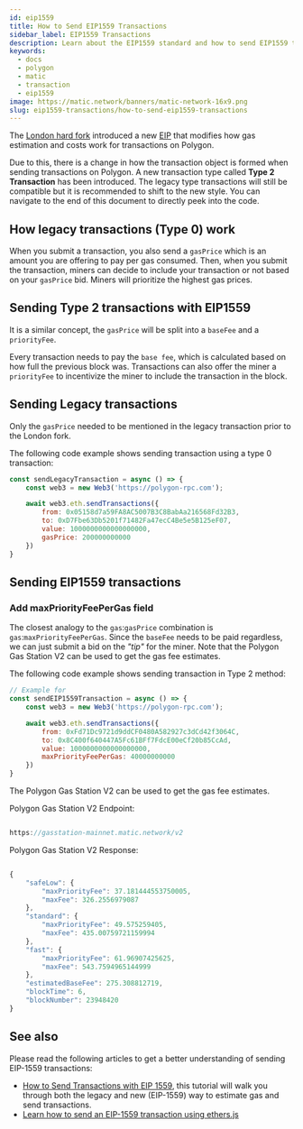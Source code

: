 ```yaml
---
id: eip1559
title: How to Send EIP1559 Transactions
sidebar_label: EIP1559 Transactions
description: Learn about the EIP1559 standard and how to send EIP1559 transactions
keywords:
  - docs
  - polygon
  - matic
  - transaction
  - eip1559
image: https://matic.network/banners/matic-network-16x9.png
slug: eip1559-transactions/how-to-send-eip1559-transactions
---
```


The [London hard fork](https://blog.polygon.technology/eip-1559-upgrades-are-going-live-on-polygon-mainnet/) introduced a new [EIP](https://eips.ethereum.org/EIPS/eip-1559) that modifies how gas estimation and costs work for transactions on Polygon.

Due to this, there is a change in how the transaction object is formed when sending transactions on Polygon. A new transaction type called **Type 2 Transaction** has been introduced. The legacy type transactions will still be compatible but it is recommended to shift to the new style. You can navigate to the end of this document to directly peek into the code.

## How legacy transactions (Type 0) work

When you submit a transaction, you also send a `gasPrice` which is an amount you are offering to pay per gas consumed. Then, when you submit the transaction, miners can decide to include your transaction or not based on your `gasPrice` bid. Miners will prioritize the highest gas prices.

## Sending Type 2 transactions with EIP1559

It is a similar concept, the `gasPrice` will be split into a `baseFee` and a `priorityFee`.

Every transaction needs to pay the `base fee`, which is calculated based on how full the previous block was. Transactions can also offer the miner a `priorityFee` to incentivize the miner to include the transaction in the block.

## Sending Legacy transactions

Only the `gasPrice` needed to be mentioned in the legacy transaction prior to the London fork.

The following code example shows sending transaction using a type 0 transaction:

```jsx
const sendLegacyTransaction = async () => {
    const web3 = new Web3('https://polygon-rpc.com');

    await web3.eth.sendTransactions({
        from: 0x05158d7a59FA8AC5007B3C8BabAa216568Fd32B3,
        to: 0xD7Fbe63Db5201f71482Fa47ecC4Be5e5B125eF07,
        value: 1000000000000000000,
        gasPrice: 200000000000
    })
}
```

## Sending EIP1559 transactions

### Add maxPriorityFeePerGas field

The closest analogy to the `gas`:`gasPrice` combination is `gas`:`maxPriorityFeePerGas`. Since the `baseFee` needs to be paid regardless, we can just submit a bid on the *"tip"* for the miner. Note that the Polygon Gas Station V2 can be used to get the gas fee estimates.

The following code example shows sending transaction in Type 2 method:

```jsx
// Example for
const sendEIP1559Transaction = async () => {
    const web3 = new Web3('https://polygon-rpc.com');

    await web3.eth.sendTransactions({
        from: 0xFd71Dc9721d9ddCF0480A582927c3dCd42f3064C,
        to: 0x8C400f640447A5Fc61BFf7FdcE00eCf20b85CcAd,
        value: 1000000000000000000,
        maxPriorityFeePerGas: 40000000000
    })
}
```

The Polygon Gas Station V2 can be used to get the gas fee estimates.

Polygon Gas Station V2 Endpoint:

```jsx

https://gasstation-mainnet.matic.network/v2

```

Polygon Gas Station V2 Response:

```jsx

{
    "safeLow": {
        "maxPriorityFee": 37.181444553750005,
        "maxFee": 326.2556979087
    },
    "standard": {
        "maxPriorityFee": 49.575259405,
        "maxFee": 435.00759721159994
    },
    "fast": {
        "maxPriorityFee": 61.96907425625,
        "maxFee": 543.7594965144999
    },
    "estimatedBaseFee": 275.308812719,
    "blockTime": 6,
    "blockNumber": 23948420
}

```

## See also

Please read the following articles to get a better understanding of sending EIP-1559 transactions:

* [How to Send Transactions with EIP 1559](https://docs.alchemy.com/alchemy/guides/eip-1559/send-tx-eip-1559), this tutorial will walk you through both the legacy and new (EIP-1559) way to estimate gas and send transactions.
* [Learn how to send an EIP-1559 transaction using ethers.js](https://www.quicknode.com/guides/web3-sdks/how-to-send-an-eip-1559-transaction)
